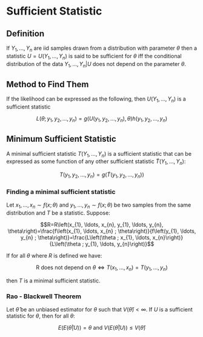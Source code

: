 # Sufficient Statistic

## Definition

If $Y_1,\ldots, Y_n$ are iid samples drawn from a distribution with parameter $\theta$ then a statistic $U = U(Y_1,\ldots, Y_n)$ is said to be sufficient for $\theta$ iff the conditional distribution of the data $Y_1,\ldots, Y_n|U$ does not depend on the parameter $\theta$.

## Method to Find Them

If the likelihood can be expressed as the following, then $U(Y_1,\ldots, Y_n)$ is a sufficient statistic

$$L\left(\theta ; y_{1}, y_{2}, \ldots, y_{n}\right)=g\left(U\left(y_{1}, y_{2}, \ldots, y_{n}\right), \theta\right) h\left(y_{1}, y_{2}, \ldots, y_{n}\right)$$

## Minimum Sufficient Statistic

A minimal sufficient statistic $T(Y_1,\ldots, Y_n)$ is a sufficient statistic that can be expressed as some function of any other sufficient statistic $\tilde{T}(Y_1,\ldots, Y_n)$:

$$T\left(y_{1}, y_{2}, \ldots, y_{n}\right)=g\left(\tilde{T}\left(y_{1}, y_{2}, \ldots, y_{n}\right)\right)$$

### Finding a minimal sufficient statistic

Let $x_1,\ldots, x_n \sim f(x;\theta)$ and $y_1,\ldots, y_n \sim f(x;\theta)$ be two samples from the same distribution and $T$ be a statistic. Suppose:

$$R=R\left(x_{1}, \ldots, x_{n}, y_{1}, \ldots, y_{n}, \theta\right)=\frac{f\left(x_{1}, \ldots, x_{n} ; \theta\right)}{f\left(y_{1}, \ldots, y_{n} ; \theta\right)}=\frac{L\left(\theta ; x_{1}, \ldots, x_{n}\right)}{L\left(\theta ; y_{1}, \ldots, y_{n}\right)}$$

If for all $\theta$ where $R$ is defined we have:

$$\text{R does not depend on } \theta \Longleftrightarrow T\left(x_{1}, \ldots, x_{n}\right)=T\left(y_{1}, \ldots, y_{n}\right)$$

then $T$ is a minimal sufficient statistic.

### Rao - Blackwell Theorem

Let $\hat{\theta}$ be an unbiased estimator for $\theta$ such that $V(\hat{\theta})<\infty$. If $U$ is a sufficient statistic for $\theta$, then for all $\theta$: 

$$E\left(E(\hat{\theta} | U)\right)=\theta \text { and } V\left(E(\hat{\theta} | U)\right) \leq V(\hat{\theta})$$
